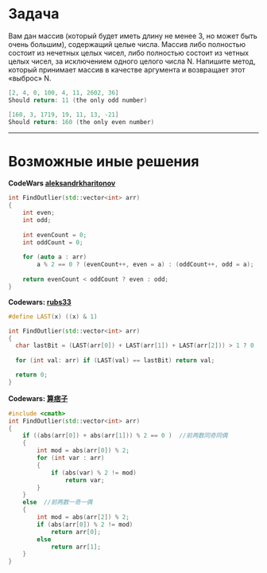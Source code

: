 # Задача

Вам дан массив (который будет иметь длину не менее 3, но может быть очень большим), 
содержащий целые числа. Массив либо полностью состоит из нечетных целых чисел, 
либо полностью состоит из четных целых чисел, за исключением одного целого числа N. 
Напишите метод, который принимает массив в качестве аргумента и возвращает этот «выброс» N.


```cpp
[2, 4, 0, 100, 4, 11, 2602, 36]
Should return: 11 (the only odd number)

[160, 3, 1719, 19, 11, 13, -21]
Should return: 160 (the only even number)
```

---
# Возможные иные решения

**CodeWars [aleksandrkharitonov](https://www.codewars.com/users/aleksandrkharitonov)**


```cpp
int FindOutlier(std::vector<int> arr)
{
    int even;
    int odd;
  
    int evenCount = 0;
    int oddCount = 0;
  
    for (auto a : arr)
        a % 2 == 0 ? (evenCount++, even = a) : (oddCount++, odd = a);
  
    return evenCount < oddCount ? even : odd;
}
```

**Codewars: [rubs33](https://www.codewars.com/users/rubs33)**
```cpp
#define LAST(x) ((x) & 1)

int FindOutlier(std::vector<int> arr)
{
  char lastBit = (LAST(arr[0]) + LAST(arr[1]) + LAST(arr[2])) > 1 ? 0 : 1;
  
  for (int val: arr) if (LAST(val) == lastBit) return val;

  return 0;
}
```

**Codewars: [算痞子](https://www.codewars.com/users/算痞子)**

```c++
#include <cmath>
int FindOutlier(std::vector<int> arr)
{
    if ((abs(arr[0]) + abs(arr[1])) % 2 == 0 )  //前两数同奇同偶
    {
        int mod = abs(arr[0]) % 2;
        for (int var : arr)
        {
            if (abs(var) % 2 != mod)
                return var;
        }
    }
    else  //前两数一奇一偶
    {
        int mod = abs(arr[2]) % 2;
        if (abs(arr[0]) % 2 != mod)
            return arr[0];
        else
            return arr[1];
    }
}
```